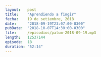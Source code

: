 ```yaml
---
layout:   post
title:    "Aprendiendo a fingir"
fecha:    19 de setiembre, 2018
date:     "2018-09-19T23:07:00-0300"
pubDate:  "2018-10-07T14:30:00-0300"
file:     /episodios/patum-2018-09-19.mp3
length:   12537144
episode:  18
duration: "52:14"
---
```

